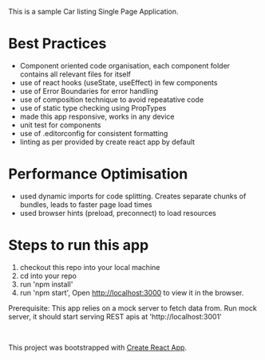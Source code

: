This is a sample Car listing Single Page Application.

# Best Practices

* Component oriented code organisation, each component folder contains all relevant files for itself
* use of react hooks (useState, useEffect) in few components
* use of Error Boundaries for error handling
* use of composition technique to avoid repeatative code
* use of static type checking using PropTypes
* made this app responsive, works in any device
* unit test for components
* use of .editorconfig for consistent formatting
* linting as per provided by create react app by default



# Performance Optimisation

* used dynamic imports for code splitting. Creates separate chunks of bundles, leads to faster page load times
* used browser hints (preload, preconnect) to load resources

# Steps to run this app

1. checkout this repo into your local machine
2. cd into your repo
3. run 'npm install'
4. run 'npm start', Open [http://localhost:3000](http://localhost:3000) to view it in the browser.

Prerequisite:
This app relies on a mock server to fetch data from. Run mock server, it should start serving REST apis at 'http://localhost:3001'

&nbsp;
&nbsp;
&nbsp;
&nbsp;
&nbsp;

This project was bootstrapped with [Create React App](https://github.com/facebook/create-react-app).
